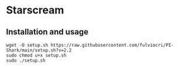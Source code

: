 # Starscream

## Installation and usage
```
wget -O setup.sh https://raw.githubusercontent.com/fulviocri/PI-Shark/main/setup.sh?v=2.2
sudo chmod u+x setup.sh
sudo ./setup.sh
```
